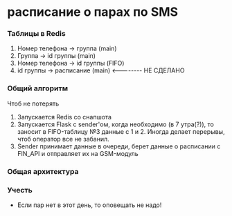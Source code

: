 # расписание о парах по SMS

### Таблицы в Redis
1. Номер телефона -> группа (main)
2. Группа -> id группы (main) 
3. Номер телефона -> id группы (FIFO)
4. id группы -> расписание (main) <-------- НЕ СДЕЛАНО

### Общий алгоритм
Чтоб не потерять
1. Запускается Redis со снапшота
2. Запускается Flask с sender'ом, когда необходимо (в 7 утра(?)), то заносит в FIFO-таблицу №3 данные с 1 и 2. Иногда делает перерывы, чтоб оператор все не забанил.
3. Sender принимает данные в очереди, берет данные о расписании с FIN_API и отправляет их на GSM-модуль

### Общая архитектура


### Учесть
- Если пар нет в этот день, то оповещать не надо!